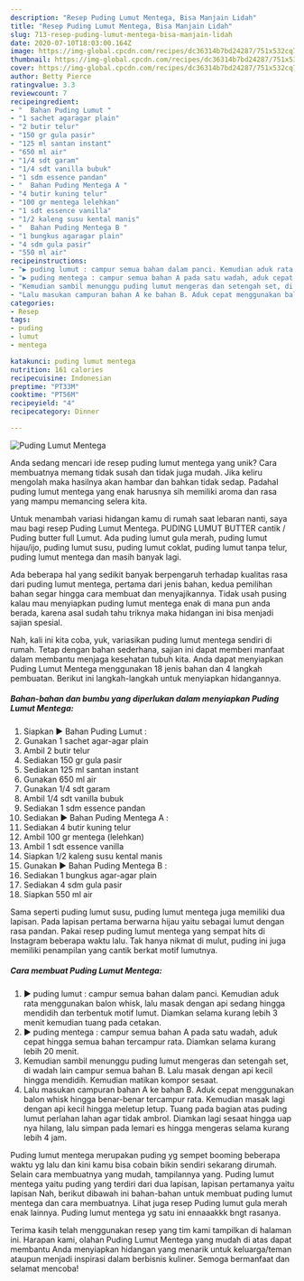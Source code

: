 ```yaml
---
description: "Resep Puding Lumut Mentega, Bisa Manjain Lidah"
title: "Resep Puding Lumut Mentega, Bisa Manjain Lidah"
slug: 713-resep-puding-lumut-mentega-bisa-manjain-lidah
date: 2020-07-10T18:03:00.164Z
image: https://img-global.cpcdn.com/recipes/dc36314b7bd24287/751x532cq70/puding-lumut-mentega-foto-resep-utama.jpg
thumbnail: https://img-global.cpcdn.com/recipes/dc36314b7bd24287/751x532cq70/puding-lumut-mentega-foto-resep-utama.jpg
cover: https://img-global.cpcdn.com/recipes/dc36314b7bd24287/751x532cq70/puding-lumut-mentega-foto-resep-utama.jpg
author: Betty Pierce
ratingvalue: 3.3
reviewcount: 7
recipeingredient:
- "  Bahan Puding Lumut "
- "1 sachet agaragar plain"
- "2 butir telur"
- "150 gr gula pasir"
- "125 ml santan instant"
- "650 ml air"
- "1/4 sdt garam"
- "1/4 sdt vanilla bubuk"
- "1 sdm essence pandan"
- "  Bahan Puding Mentega A "
- "4 butir kuning telur"
- "100 gr mentega lelehkan"
- "1 sdt essence vanilla"
- "1/2 kaleng susu kental manis"
- "  Bahan Puding Mentega B "
- "1 bungkus agaragar plain"
- "4 sdm gula pasir"
- "550 ml air"
recipeinstructions:
- "▶ puding lumut : campur semua bahan dalam panci. Kemudian aduk rata menggunakan balon whisk, lalu masak dengan api sedang hingga mendidih dan terbentuk motif lumut. Diamkan selama kurang lebih 3 menit kemudian tuang pada cetakan."
- "▶ puding mentega : campur semua bahan A pada satu wadah, aduk cepat hingga semua bahan tercampur rata. Diamkan selama kurang lebih 20 menit."
- "Kemudian sambil menunggu puding lumut mengeras dan setengah set, di wadah lain campur semua bahan B. Lalu masak dengan api kecil hingga mendidih. Kemudian matikan kompor sesaat."
- "Lalu masukan campuran bahan A ke bahan B. Aduk cepat menggunakan balon whisk hingga benar-benar tercampur rata. Kemudian masak lagi dengan api kecil hingga meletup letup. Tuang pada bagian atas puding lumut perlahan lahan agar tidak ambrol. Diamkan lagi sesaat hingga uap nya hilang, lalu simpan pada lemari es hingga mengeras selama kurang lebih 4 jam."
categories:
- Resep
tags:
- puding
- lumut
- mentega

katakunci: puding lumut mentega 
nutrition: 161 calories
recipecuisine: Indonesian
preptime: "PT33M"
cooktime: "PT56M"
recipeyield: "4"
recipecategory: Dinner

---
```



![Puding Lumut Mentega](https://img-global.cpcdn.com/recipes/dc36314b7bd24287/751x532cq70/puding-lumut-mentega-foto-resep-utama.jpg)

Anda sedang mencari ide resep puding lumut mentega yang unik? Cara membuatnya memang tidak susah dan tidak juga mudah. Jika keliru mengolah maka hasilnya akan hambar dan bahkan tidak sedap. Padahal puding lumut mentega yang enak harusnya sih memiliki aroma dan rasa yang mampu memancing selera kita.

Untuk menambah variasi hidangan kamu di rumah saat lebaran nanti, saya mau bagi resep Puding Lumut Mentega. PUDING LUMUT BUTTER cantik / Puding butter full Lumut. Ada puding lumut gula merah, puding lumut hijau/ijo, puding lumut susu, puding lumut coklat, puding lumut tanpa telur, puding lumut mentega dan masih banyak lagi.

Ada beberapa hal yang sedikit banyak berpengaruh terhadap kualitas rasa dari puding lumut mentega, pertama dari jenis bahan, kedua pemilihan bahan segar hingga cara membuat dan menyajikannya. Tidak usah pusing kalau mau menyiapkan puding lumut mentega enak di mana pun anda berada, karena asal sudah tahu triknya maka hidangan ini bisa menjadi sajian spesial.


Nah, kali ini kita coba, yuk, variasikan puding lumut mentega sendiri di rumah. Tetap dengan bahan sederhana, sajian ini dapat memberi manfaat dalam membantu menjaga kesehatan tubuh kita. Anda dapat menyiapkan Puding Lumut Mentega menggunakan 18 jenis bahan dan 4 langkah pembuatan. Berikut ini langkah-langkah untuk menyiapkan hidangannya.

<!--inarticleads1-->

##### Bahan-bahan dan bumbu yang diperlukan dalam menyiapkan Puding Lumut Mentega:

1. Siapkan  ▶ Bahan Puding Lumut :
1. Gunakan 1 sachet agar-agar plain
1. Ambil 2 butir telur
1. Sediakan 150 gr gula pasir
1. Sediakan 125 ml santan instant
1. Gunakan 650 ml air
1. Gunakan 1/4 sdt garam
1. Ambil 1/4 sdt vanilla bubuk
1. Sediakan 1 sdm essence pandan
1. Sediakan  ▶ Bahan Puding Mentega A :
1. Sediakan 4 butir kuning telur
1. Ambil 100 gr mentega (lelehkan)
1. Ambil 1 sdt essence vanilla
1. Siapkan 1/2 kaleng susu kental manis
1. Gunakan  ▶ Bahan Puding Mentega B :
1. Sediakan 1 bungkus agar-agar plain
1. Sediakan 4 sdm gula pasir
1. Siapkan 550 ml air


Sama seperti puding lumut susu, puding lumut mentega juga memiliki dua lapisan. Pada lapisan pertama berwarna hijau yaitu sebagai lumut dengan rasa pandan. Pakai resep puding lumut mentega yang sempat hits di Instagram beberapa waktu lalu. Tak hanya nikmat di mulut, puding ini juga memiliki penampilan yang cantik berkat motif lumutnya. 

<!--inarticleads2-->

##### Cara membuat Puding Lumut Mentega:

1. ▶ puding lumut : campur semua bahan dalam panci. Kemudian aduk rata menggunakan balon whisk, lalu masak dengan api sedang hingga mendidih dan terbentuk motif lumut. Diamkan selama kurang lebih 3 menit kemudian tuang pada cetakan.
1. ▶ puding mentega : campur semua bahan A pada satu wadah, aduk cepat hingga semua bahan tercampur rata. Diamkan selama kurang lebih 20 menit.
1. Kemudian sambil menunggu puding lumut mengeras dan setengah set, di wadah lain campur semua bahan B. Lalu masak dengan api kecil hingga mendidih. Kemudian matikan kompor sesaat.
1. Lalu masukan campuran bahan A ke bahan B. Aduk cepat menggunakan balon whisk hingga benar-benar tercampur rata. Kemudian masak lagi dengan api kecil hingga meletup letup. Tuang pada bagian atas puding lumut perlahan lahan agar tidak ambrol. Diamkan lagi sesaat hingga uap nya hilang, lalu simpan pada lemari es hingga mengeras selama kurang lebih 4 jam.


Puding lumut mentega merupakan puding yg sempet booming beberapa waktu yg lalu dan kini kamu bisa cobain bikin sendiri sekarang dirumah. Selain cara membuatnya yang mudah, tampilannya yang. Puding lumut mentega yaitu puding yang terdiri dari dua lapisan, lapisan pertamanya yaitu lapisan Nah, berikut dibawah ini bahan-bahan untuk membuat puding lumut mentega dan cara membuatnya. Lihat juga resep Puding lumut gula merah enak lainnya. Puding lumut mentega yg satu ini ennaaakkk bngt rasanya. 

Terima kasih telah menggunakan resep yang tim kami tampilkan di halaman ini. Harapan kami, olahan Puding Lumut Mentega yang mudah di atas dapat membantu Anda menyiapkan hidangan yang menarik untuk keluarga/teman ataupun menjadi inspirasi dalam berbisnis kuliner. Semoga bermanfaat dan selamat mencoba!
